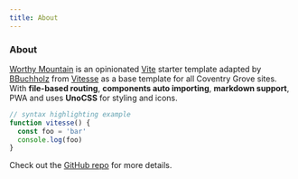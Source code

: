 ```yaml
---
title: About
---
```


<div class="text-center">
  <!-- You can use Vue components inside markdown -->
  <div i-carbon-dicom-overlay class="text-4xl -mb-6 m-auto" />
  <h3>About</h3>
</div>

[Worthy Mountain](https://github.com/BBuchholz/worthy-mountain) is an opinionated [Vite](https://github.com/vitejs/vite) starter template adapted by [BBuchholz](https://github.com/BBuchholz)  from [Vitesse](https://github.com/antfu/vitesse) as a base template for all Coventry Grove sites. With **file-based routing**, **components auto importing**, **markdown support**, PWA and uses **UnoCSS** for styling and icons.

```js
// syntax highlighting example
function vitesse() {
  const foo = 'bar'
  console.log(foo)
}
```

Check out the [GitHub repo](https://github.com/BBuchholz/worthy-mountain) for more details.
